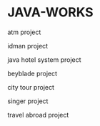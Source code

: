 # JAVA-WORKS

atm project

idman project

java hotel system project

beyblade project

city tour project

singer project

travel abroad project

